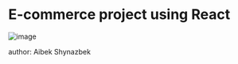 # E-commerce project using React
![image](https://github.com/aakkuliyev/E-commerce/assets/109625684/6cd575a9-58d0-47af-a335-f4440bf133dc)

author: Aibek Shynazbek
